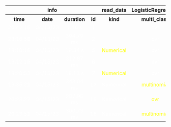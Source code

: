 <table>
<tr>
<th colspan=4 style="text-align: center; vertical-align: middle;">info</th>
<th colspan=1 style="text-align: center; vertical-align: middle;">read_data</th>
<th colspan=1 style="text-align: center; vertical-align: middle;">LogisticRegression</th>
<th colspan=2 style="text-align: center; vertical-align: middle;">cross_val_predict</th>
<th colspan=1 style="text-align: center; vertical-align: middle;">metrics</th>
</tr>
<th style="text-align: center; vertical-align: middle;">time</th>
<th style="text-align: center; vertical-align: middle;">date</th>
<th style="text-align: center; vertical-align: middle;">duration</th>
<th style="text-align: center; vertical-align: middle;">id</th>
<th style="text-align: center; vertical-align: middle;">kind</th>
<th style="text-align: center; vertical-align: middle;">multi_class</th>
<th style="text-align: center; vertical-align: middle;">estimator</th>
<th style="text-align: center; vertical-align: middle;">cv</th>
<th style="text-align: center; vertical-align: middle;">accuracy</th>
</tr>
<tr>
<td style="text-align: center; vertical-align: middle;"> <font color=white>20:42:15</font></td>
<td style="text-align: center; vertical-align: middle;"> <font color=white>04/13/23</font></td>
<td style="text-align: center; vertical-align: middle;"> <font color=white>1.16 s</font></td>
<td style="text-align: center; vertical-align: middle;"> <font color=white>1</font></td>
<td style="text-align: center; vertical-align: middle;"> <font color=white></font></td>
<td style="text-align: center; vertical-align: middle;"> <font color=white>ovr</font></td>
<td style="text-align: center; vertical-align: middle;"> <font color=white>LogisticRegression(multi_class='ovr')</font></td>
<td style="text-align: center; vertical-align: middle;"> <font color=white>4</font></td>
<td style="text-align: center; vertical-align: middle;"> <font color=white>0.8415254237288136</font></td>
</tr>
<tr>
<td style="text-align: center; vertical-align: middle;"> <font color=white>23:16:58</font></td>
<td style="text-align: center; vertical-align: middle;"> <font color=white>04/13/23</font></td>
<td style="text-align: center; vertical-align: middle;"> <font color=white>394.79 ms</font></td>
<td style="text-align: center; vertical-align: middle;"> <font color=white>2</font></td>
<td style="text-align: center; vertical-align: middle;"> <font color=white></font></td>
<td style="text-align: center; vertical-align: middle;"> <font color=white>ovr</font></td>
<td style="text-align: center; vertical-align: middle;"> <font color=white>LogisticRegression(multi_class='ovr')</font></td>
<td style="text-align: center; vertical-align: middle;"> <font color=white>4</font></td>
<td style="text-align: center; vertical-align: middle;"> <font color=yellow>0.8703389830508474</font></td>
</tr>
<tr>
<td style="text-align: center; vertical-align: middle;"> <font color=white>19:10:18</font></td>
<td style="text-align: center; vertical-align: middle;"> <font color=white>04/15/23</font></td>
<td style="text-align: center; vertical-align: middle;"> <font color=white>19.34 s</font></td>
<td style="text-align: center; vertical-align: middle;"> <font color=white>5</font></td>
<td style="text-align: center; vertical-align: middle;"> <font color=yellow>Numerical</font></td>
<td style="text-align: center; vertical-align: middle;"> <font color=white>ovr</font></td>
<td style="text-align: center; vertical-align: middle;"> <font color=white>LogisticRegression(multi_class='ovr')</font></td>
<td style="text-align: center; vertical-align: middle;"> <font color=white>4</font></td>
<td style="text-align: center; vertical-align: middle;"> <font color=yellow>0.861864406779661</font></td>
</tr>
<tr>
<td style="text-align: center; vertical-align: middle;"> <font color=white>19:12:15</font></td>
<td style="text-align: center; vertical-align: middle;"> <font color=white>04/15/23</font></td>
<td style="text-align: center; vertical-align: middle;"> <font color=white>312.87 ms</font></td>
<td style="text-align: center; vertical-align: middle;"> <font color=white>6</font></td>
<td style="text-align: center; vertical-align: middle;"> <font color=yellow></font></td>
<td style="text-align: center; vertical-align: middle;"> <font color=white>ovr</font></td>
<td style="text-align: center; vertical-align: middle;"> <font color=white>LogisticRegression(multi_class='ovr')</font></td>
<td style="text-align: center; vertical-align: middle;"> <font color=white>4</font></td>
<td style="text-align: center; vertical-align: middle;"> <font color=yellow>0.8686440677966102</font></td>
</tr>
<tr>
<td style="text-align: center; vertical-align: middle;"> <font color=white>19:20:53</font></td>
<td style="text-align: center; vertical-align: middle;"> <font color=white>04/15/23</font></td>
<td style="text-align: center; vertical-align: middle;"> <font color=white>18.13 s</font></td>
<td style="text-align: center; vertical-align: middle;"> <font color=white>7</font></td>
<td style="text-align: center; vertical-align: middle;"> <font color=yellow>Numerical</font></td>
<td style="text-align: center; vertical-align: middle;"> <font color=white>ovr</font></td>
<td style="text-align: center; vertical-align: middle;"> <font color=white>LogisticRegression(multi_class='ovr')</font></td>
<td style="text-align: center; vertical-align: middle;"> <font color=white>4</font></td>
<td style="text-align: center; vertical-align: middle;"> <font color=yellow>0.861864406779661</font></td>
</tr>
<tr>
<td style="text-align: center; vertical-align: middle;"> <font color=white>19:35:21</font></td>
<td style="text-align: center; vertical-align: middle;"> <font color=white>04/15/23</font></td>
<td style="text-align: center; vertical-align: middle;"> <font color=white>348.04 ms</font></td>
<td style="text-align: center; vertical-align: middle;"> <font color=white>13</font></td>
<td style="text-align: center; vertical-align: middle;"> <font color=white>Numerical</font></td>
<td style="text-align: center; vertical-align: middle;"> <font color=yellow>multinomial</font></td>
<td style="text-align: center; vertical-align: middle;"> <font color=yellow>LogisticRegression(multi_class='multinomial')</font></td>
<td style="text-align: center; vertical-align: middle;"> <font color=white>4</font></td>
<td style="text-align: center; vertical-align: middle;"> <font color=yellow>0.9330508474576271</font></td>
</tr>
<tr>
<td style="text-align: center; vertical-align: middle;"> <font color=white>20:23:27</font></td>
<td style="text-align: center; vertical-align: middle;"> <font color=white>04/15/23</font></td>
<td style="text-align: center; vertical-align: middle;"> <font color=white>287.96 ms</font></td>
<td style="text-align: center; vertical-align: middle;"> <font color=white>15</font></td>
<td style="text-align: center; vertical-align: middle;"> <font color=white>Numerical</font></td>
<td style="text-align: center; vertical-align: middle;"> <font color=yellow>ovr</font></td>
<td style="text-align: center; vertical-align: middle;"> <font color=yellow>LogisticRegression(multi_class='ovr')</font></td>
<td style="text-align: center; vertical-align: middle;"> <font color=white>4</font></td>
<td style="text-align: center; vertical-align: middle;"> <font color=yellow>0.861864406779661</font></td>
</tr>
<tr>
<td style="text-align: center; vertical-align: middle;"> <font color=white>20:23:51</font></td>
<td style="text-align: center; vertical-align: middle;"> <font color=white>04/15/23</font></td>
<td style="text-align: center; vertical-align: middle;"> <font color=white>300.73 ms</font></td>
<td style="text-align: center; vertical-align: middle;"> <font color=white>16</font></td>
<td style="text-align: center; vertical-align: middle;"> <font color=white>Numerical</font></td>
<td style="text-align: center; vertical-align: middle;"> <font color=yellow>multinomial</font></td>
<td style="text-align: center; vertical-align: middle;"> <font color=yellow>LogisticRegression(multi_class='multinomial')</font></td>
<td style="text-align: center; vertical-align: middle;"> <font color=white>4</font></td>
<td style="text-align: center; vertical-align: middle;"> <font color=yellow>0.9330508474576271</font></td>
</tr>
